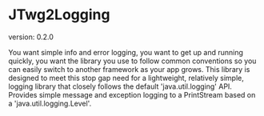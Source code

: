 JTwg2Logging
==============
version: 0.2.0

You want simple info and error logging, you want to get up and running quickly, you want the library you use to follow common conventions so you can easily switch to another framework as your app grows. 
This library is designed to meet this stop gap need for a lightweight, relatively simple, logging library that closely follows the default 'java.util.logging' API. 
Provides simple message and exception logging to a PrintStream based on a 'java.util.logging.Level'.